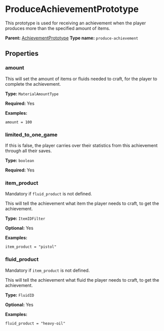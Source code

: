 # ProduceAchievementPrototype

This prototype is used for receiving an achievement when the player produces more than the specified amount of items.

**Parent:** [AchievementPrototype](AchievementPrototype.md)
**Type name:** `produce-achievement`

## Properties

### amount

This will set the amount of items or fluids needed to craft, for the player to complete the achievement.

**Type:** `MaterialAmountType`

**Required:** Yes

**Examples:**

```
amount = 100
```

### limited_to_one_game

If this is false, the player carries over their statistics from this achievement through all their saves.

**Type:** `boolean`

**Required:** Yes

### item_product

Mandatory if `fluid_product` is not defined.

This will tell the achievement what item the player needs to craft, to get the achievement.

**Type:** `ItemIDFilter`

**Optional:** Yes

**Examples:**

```
item_product = "pistol"
```

### fluid_product

Mandatory if `item_product` is not defined.

This will tell the achievement what fluid the player needs to craft, to get the achievement.

**Type:** `FluidID`

**Optional:** Yes

**Examples:**

```
fluid_product = "heavy-oil"
```

